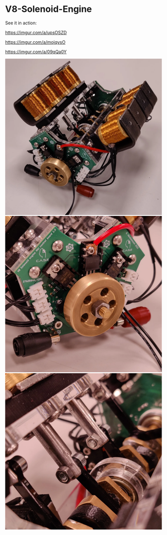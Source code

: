 # V8-Solenoid-Engine

See it in action:

https://imgur.com/a/upsOSZD

https://imgur.com/a/mojqysO

https://imgur.com/a/09qQa0Y

 <img src="https://raw.githubusercontent.com/GustavAbrahamsson/V8-Solenoid-Engine/main/Pictures/V8_1.jpg">
 <img src="https://raw.githubusercontent.com/GustavAbrahamsson/V8-Solenoid-Engine/main/Pictures/V8_2.jpg">
 <img src="https://raw.githubusercontent.com/GustavAbrahamsson/V8-Solenoid-Engine/main/Pictures/V8_3.jpg">
